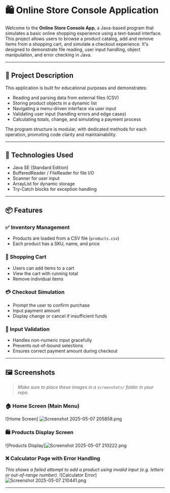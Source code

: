 # 🛍️ Online Store Console Application

Welcome to the **Online Store Console App**, a Java-based program that simulates a basic online shopping experience using a text-based interface. This project allows users to browse a product catalog, add and remove items from a shopping cart, and simulate a checkout experience. It's designed to demonstrate file reading, user input handling, object manipulation, and error checking in Java.

---

## 📌 Project Description

This application is built for educational purposes and demonstrates:

- Reading and parsing data from external files (CSV)
- Storing product objects in a dynamic list
- Navigating a menu-driven interface via user input
- Validating user input (handling errors and edge cases)
- Calculating totals, change, and simulating a payment process

The program structure is modular, with dedicated methods for each operation, promoting code clarity and maintainability.

---

## 🔧 Technologies Used

- Java SE (Standard Edition)
- BufferedReader / FileReader for file I/O
- Scanner for user input
- ArrayList for dynamic storage
- Try-Catch blocks for exception handling

---

## 📦 Features

### ✅ Inventory Management
- Products are loaded from a CSV file (`products.csv`)
- Each product has a SKU, name, and price

### 🛒 Shopping Cart
- Users can add items to a cart
- View the cart with running total
- Remove individual items

### 💳 Checkout Simulation
- Prompt the user to confirm purchase
- Input payment amount
- Display change or cancel if insufficient funds

### 🧠 Input Validation
- Handles non-numeric input gracefully
- Prevents out-of-bound selections
- Ensures correct payment amount during checkout

---

## 🖼️ Screenshots

> _Make sure to place these images in a `screenshots/` folder in your repo._

### 🏠 Home Screen (Main Menu)
![Home Screen] ![Screenshot 2025-05-07 205858.png](../../../../../../../../../Pictures/Screenshots/Screenshot%202025-05-07%20205858.png)

### 🛍️ Products Display Screen
![Products Display]![Screenshot 2025-05-07 210222.png](../../../../../../../../../Pictures/Screenshots/Screenshot%202025-05-07%20210222.png)

### ❌ Calculator Page with Error Handling
_This shows a failed attempt to add a product using invalid input (e.g. letters or out-of-range number)._
![Calculator Error]![Screenshot 2025-05-07 210441.png](../../../../../../../../../Pictures/Screenshots/Screenshot%202025-05-07%20210441.png)

---

